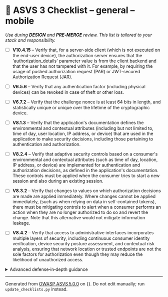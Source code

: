 # 🔴 ASVS 3 Checklist – general – mobile

*Use during **DESIGN** and **PRE‑MERGE** review. This list is tailored to your stack and responsibility.*


- [ ] **V10.4.15** – Verify that, for a server-side client (which is not executed on the end-user device), the authorization server ensures that the 'authorization_details' parameter value is from the client backend and that the user has not tampered with it. For example, by requiring the usage of pushed authorization request (PAR) or JWT-secured Authorization Request (JAR).

- [ ] **V6.5.6** – Verify that any authentication factor (including physical devices) can be revoked in case of theft or other loss.

- [ ] **V6.7.2** – Verify that the challenge nonce is at least 64 bits in length, and statistically unique or unique over the lifetime of the cryptographic device.

- [ ] **V8.1.3** – Verify that the application's documentation defines the environmental and contextual attributes (including but not limited to, time of day, user location, IP address, or device) that are used in the application to make security decisions, including those pertaining to authentication and authorization.

- [ ] **V8.2.4** – Verify that adaptive security controls based on a consumer's environmental and contextual attributes (such as time of day, location, IP address, or device) are implemented for authentication and authorization decisions, as defined in the application's documentation. These controls must be applied when the consumer tries to start a new session and also during an existing session.

- [ ] **V8.3.2** – Verify that changes to values on which authorization decisions are made are applied immediately. Where changes cannot be applied immediately, (such as when relying on data in self-contained tokens), there must be mitigating controls to alert when a consumer performs an action when they are no longer authorized to do so and revert the change. Note that this alternative would not mitigate information leakage.

- [ ] **V8.4.2** – Verify that access to administrative interfaces incorporates multiple layers of security, including continuous consumer identity verification, device security posture assessment, and contextual risk analysis, ensuring that network location or trusted endpoints are not the sole factors for authorization even though they may reduce the likelihood of unauthorized access.

<details><summary>Advanced defense‑in‑depth guidance</summary>


_Add organisation‑specific recommendations, links to tooling, threat models, etc._

</details>


---

Generated from [OWASP ASVS 5.0.0](https://owasp.org/www-project-application-security-verification-standard/) on {}. Do not edit manually; run `update_checklists.py` instead.
